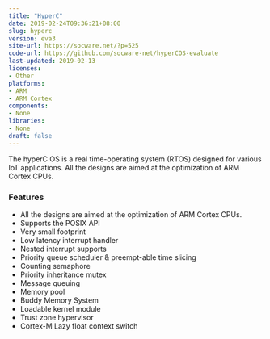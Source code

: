 ```yaml
---
title: "HyperC"
date: 2019-02-24T09:36:21+08:00
slug: hyperc
version: eva3
site-url: https://socware.net/?p=525
code-url: https://github.com/socware-net/hyperCOS-evaluate
last-updated: 2019-02-13
licenses: 
- Other
platforms:
- ARM
- ARM Cortex
components:
- None
libraries:
- None
draft: false
---
```


The hyperC OS is a real time-operating system (RTOS) designed for various IoT applications. All the designs are aimed at the optimization of ARM Cortex CPUs. 

<!--more-->

### Features
- All the designs are aimed at the optimization of ARM Cortex CPUs. 
- Supports the POSIX API
- Very small footprint
- Low latency interrupt handler
- Nested interrupt supports
- Priority queue scheduler & preempt-able time slicing
- Counting semaphore
- Priority inheritance mutex
- Message queuing
- Memory pool
- Buddy Memory System
- Loadable kernel module
- Trust zone hypervisor
- Cortex-M Lazy float context switch

